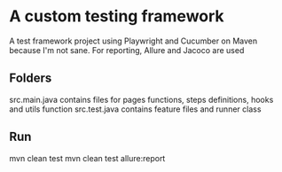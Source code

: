 # A custom testing framework

A test framework project using Playwright and Cucumber on Maven because I'm not sane.
For reporting, Allure and Jacoco are used

## Folders

src.main.java contains files for pages functions, steps definitions, hooks and utils function
src.test.java contains feature files and runner class

## Run
mvn clean test 
mvn clean test allure:report

